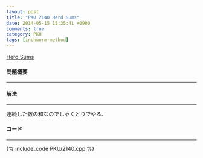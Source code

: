 ```yaml
---
layout: post
title: "PKU 2140 Herd Sums"
date: 2014-05-15 15:35:41 +0900
comments: true
category: PKU
tags: [inchworm-method]
---
```


[Herd Sums](http://poj.org/problem?id=2140)

#### 問題概要

****

#### 解法

****

連続した数の和なのでしゃくとりでやる.  

#### コード

****

{% include_code PKU/2140.cpp %}
